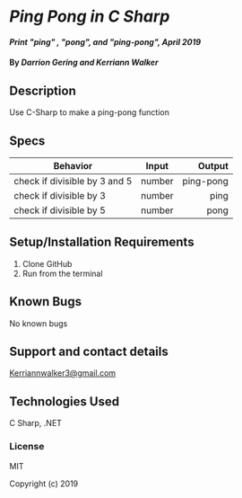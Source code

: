 # _Ping Pong in C Sharp_

#### _Print "ping" , "pong", and "ping-pong", April 2019_

#### By _**Darrion Gering and Kerriann Walker**_

## Description

Use C-Sharp to make a ping-pong function

## Specs

| Behavior | Input | Output |
| ------------- |:-------------:| -----:|
| check if divisible by 3 and 5 | number | ping-pong |
| check if divisible by 3 | number | ping |
| check if divisible by 5 | number | pong |


## Setup/Installation Requirements

1. Clone GitHub
2. Run from the terminal

## Known Bugs

No known bugs

## Support and contact details

Kerriannwalker3@gmail.com

## Technologies Used

C Sharp, .NET

### License

MIT

Copyright (c) 2019
